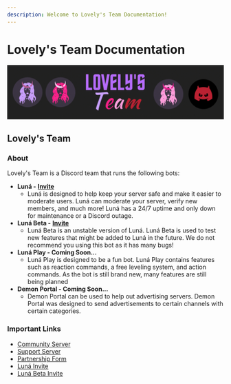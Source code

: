 ```yaml
---
description: Welcome to Lovely's Team Documentation!
---
```


# Lovely's Team Documentation

![](.gitbook/assets/lovelys-team-banner.gif)

## Lovely's Team

### About

Lovely's Team is a Discord team that runs the following bots:

* **Luná -** [**Invite**](https://discord.com/oauth2/authorize?client_id=826216708867620905&permissions=8&scope=bot%20applications.commands)
  * Luná is designed to help keep your server safe and make it easier to moderate users. Luná can moderate your server, verify new members, and much more! Luná has a 24/7 uptime and only down for maintenance or a Discord outage.
* **Luná Beta -** [**Invite**](https://discord.com/oauth2/authorize?client_id=848038043897561129&permissions=8&scope=bot%20applications.commands)
  * Luná Beta is an unstable version of Luná. Luná Beta is used to test new features that might be added to Luná in the future. We do not recommend you using this bot as it has many bugs!
* **Luná Play - Coming Soon...**
  * Luná Play is designed to be a fun bot. Luná Play contains features such as reaction commands, a free leveling system, and action commands. As the bot is still brand new, many features are still being planned
* **Demon Portal - Coming Soon...**
  * Demon Portal can be used to help out advertising servers. Demon Portal was designed to send advertisements to certain channels with certain categories.

### Important Links

* [Community Server](https://discord.com/invite/QNKr7tpQzW)
* [Support Server](https://discord.com/invite/SwsPSXvATk)
* [Partnership Form](https://forms.gle/ZPx5thxrToLsGVkG8)
* [Luná Invite](https://discord.com/oauth2/authorize?client_id=826216708867620905&permissions=8&scope=bot%20applications.commands)
* [Luná Beta Invite](https://discord.com/oauth2/authorize?client_id=848038043897561129&permissions=8&scope=bot%20applications.commands)

